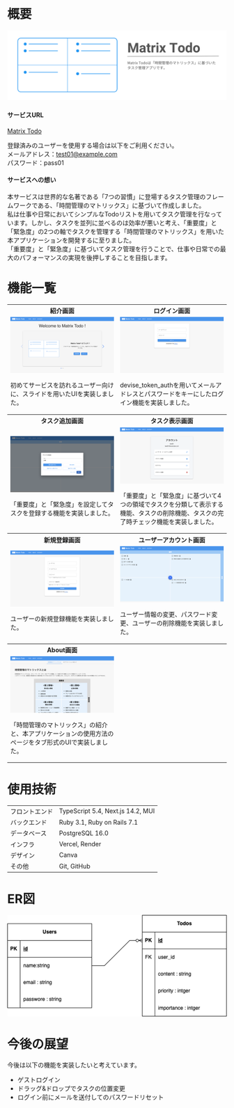 # 概要
<img src="/frontend/readme_images/README_top.png" alt="Matrix Todo">

#### サービスURL
[Matrix Todo](https://matrix-todo-frontend.vercel.app/introduction) 

登録済みのユーザーを使用する場合は以下をご利用ください。<br>
メールアドレス：test01@example.com<br>
パスワード：pass01

#### サービスへの想い
本サービスは世界的な名著である「7つの習慣」に登場するタスク管理のフレームワークである、「時間管理のマトリックス」に基づいて作成しました。<br>
私は仕事や日常においてシンプルなTodoリストを用いてタスク管理を行なっています。しかし、タスクを並列に並べるのは効率が悪いと考え、「重要度」と「緊急度」の2つの軸でタスクを管理する「時間管理のマトリックス」を用いた本アプリケーションを開発するに至りました。<br>
「重要度」と「緊急度」に基づいてタスク管理を行うことで、仕事や日常での最大のパフォーマンスの実現を後押しすることを目指します。

# 機能一覧
<table style="width:100%;">
  <tr>
    <th style="width:50%;">紹介画面</th>
    <th style="width:50%;">ログイン画面</th>
  </tr>
  <tr>
    <td style="width:50%;">
      <img src="/frontend/readme_images/intro.png" alt="紹介画面" style="max-width:100%;">
      <p>初めてサービスを訪れるユーザー向けに、スライドを用いたUIを実装しました。</p>
    </td>
    <td style="width:50%;">
      <img src="/frontend/readme_images/login.png" alt="ログイン画面" style="max-width:100%;">
      <p>devise_token_authを用いてメールアドレスとパスワードをキーにしたログイン機能を実装しました。</p>
    </td>
  </tr>

  <tr>
    <th style="width:50%;">タスク追加画面</th>
    <th style="width:50%;">タスク表示画面</th>
  </tr>
  <tr>
    <td style="width:50%;">
      <img src="/frontend/readme_images/addTask.png" alt="タスク追加画面" style="max-width:100%;">
      <p>「重要度」と「緊急度」を設定してタスクを登録する機能を実装しました。</p>
    </td>
    <td style="width:50%;">
      <img src="/frontend/readme_images/account.png" alt="タスク表示画面" style="max-width:100%;">
      <p>「重要度」と「緊急度」に基づいて4つの領域でタスクを分類して表示する機能、タスクの削除機能、タスクの完了時チェック機能を実装しました。</p>
    </td>
  </tr>

  <tr>
    <th style="width:50%;">新規登録画面</th>
    <th style="width:50%;">ユーザーアカウント画面</th>
  </tr>
  <tr>
    <td style="width:50%;">
      <img src="/frontend/readme_images/signup.png" alt="新規登録画面" style="max-width:100%;">
      <p>ユーザーの新規登録機能を実装しました。</p>
    </td>
    <td style="width:50%;">
      <img src="/frontend/readme_images/displayTasks.png" alt="アカウント画面" style="max-width:100%;">
      <p>ユーザー情報の変更、パスワード変更、ユーザーの削除機能を実装しました。</p>
    </td>
  </tr>

  <tr>
    <th style="width:50%;">About画面</th>
    <th style="width:50%;"></th>
  </tr>
  <tr>
    <td style="width:50%;">
      <img src="/frontend/readme_images/about.png" alt="アバウト画面" style="max-width:100%;">
      <p>「時間管理のマトリックス」の紹介と、本アプリケーションの使用方法のページをタブ形式のUIで実装しました。</p>
    </td>
    <td style="width:50%;"></td>
  </tr>
</table>


# 使用技術
|||
| --- | --- |
| フロントエンド | TypeScript 5.4,  Next.js 14.2, MUI |
| バックエンド | Ruby 3.1,  Ruby on Rails 7.1 |
| データベース | PostgreSQL 16.0 |
| インフラ | Vercel, Render |
| デザイン | Canva |
| その他 | Git, GitHub |

# ER図
<img alt="ER図" src="/frontend/readme_images/ER.png">

# 今後の展望
今後は以下の機能を実装したいと考えています。
- ゲストログイン
- ドラッグ&ドロップでタスクの位置変更
- ログイン前にメールを送付してのパスワードリセット
